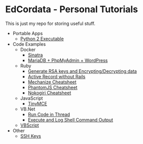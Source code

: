 # EdCordata - Personal Tutorials

This is just my repo for storing useful stuff.

* Portable Apps
  * [Python 2 Executable](docs/portable_apps/py_to_exe.md)
* Code Examples
  * Docker
    * [Sinatra](docs/docker/sinatra.md)
    * [MariaDB + PhpMyAdmin + WordPress](docs/docker/mariadb_phpmyadmin_wordpress.md)
  * Ruby
    * [Generate RSA keys and Encrypting/Decrypting data](docs/code_examples/ruby/rsa_keys.md)
    * [Active Record without Rails](docs/code_examples/ruby/active_record_without_rails.md)
    * [Mechanize Cheatsheet](docs/code_examples/ruby/mechanize.md)
    * [PhantomJS Cheatsheet](docs/code_examples/ruby/phantomjs.md)
    * [Nokogiri Cheatsheet](docs/code_examples/ruby/nokogiri.md)
  * JavaScript
    * [TinyMCE](docs/code_examples/js/tinymce.md)
  * VB.Net
    * [Run Code in Thread](docs/code_examples/vb_net/run_code_in_thread.md)
    * [Execute and Log Shell Command Output](docs/code_examples/vb_net/execute_and_log_shell_command_output.md)
  * [VBScript](docs/code_examples/vbs.md)
* Other
  * [SSH Keys](docs/other/ssh_keys.md)
